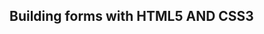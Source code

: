<section>
    <h1>Building forms with HTML5 AND CSS3</h1>
    <img src="images/proj.jpg" alt="">
</section>